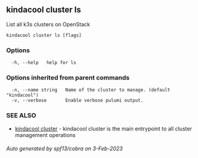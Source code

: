 ## kindacool cluster ls

List all k3s clusters on OpenStack

```
kindacool cluster ls [flags]
```

### Options

```
  -h, --help   help for ls
```

### Options inherited from parent commands

```
  -n, --name string   Name of the cluster to manage. (default "kindacool")
  -v, --verbose       Enable verbose pulumi output.
```

### SEE ALSO

* [kindacool cluster](kindacool_cluster.md)	 - kindacool cluster is the main entrypoint to all cluster management operations

###### Auto generated by spf13/cobra on 3-Feb-2023
